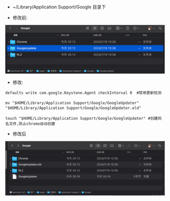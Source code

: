 
* ~/Library/Application Support/Google 目录下

* 修改前: 

![m1.png](images/m1.png)

* 修改:

```shell
defaults write com.google.Keystone.Agent checkInterval 0  #禁用更新检测

mv "$HOME/Library/Application Support/Google/GoogleUpdater" "$HOME/Library/Application Support/Google/GoogleUpdater.old"

touch "$HOME/Library/Application Support/Google/GoogleUpdater" #创建同名文件,防止chrome自动创建
```

* 修改后

![m2.png](images/m2.png)
